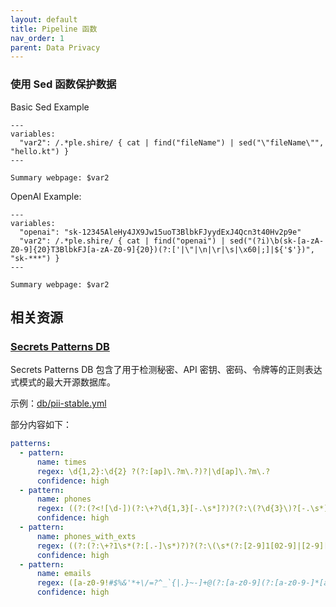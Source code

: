 ```yaml
---
layout: default
title: Pipeline 函数
nav_order: 1
parent: Data Privacy
---
```


### 使用 Sed 函数保护数据

Basic Sed Example

```shire
---
variables:
  "var2": /.*ple.shire/ { cat | find("fileName") | sed("\"fileName\"", "hello.kt") }
---

Summary webpage: $var2
```

OpenAI Example:

```shire
---
variables:
  "openai": "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"
  "var2": /.*ple.shire/ { cat | find("openai") | sed("(?i)\b(sk-[a-zA-Z0-9]{20}T3BlbkFJ[a-zA-Z0-9]{20})(?:['|\"|\n|\r|\s|\x60|;]|${'$'})", "sk-***") }
---

Summary webpage: $var2
```

## 相关资源

### [Secrets Patterns DB](https://github.com/mazen160/secrets-patterns-db)

Secrets Patterns DB 包含了用于检测秘密、API 密钥、密码、令牌等的正则表达式模式的最大开源数据库。

示例：[db/pii-stable.yml](https://github.com/mazen160/secrets-patterns-db/blob/master/db/pii-stable.yml)

部分内容如下：

```yaml
patterns:
  - pattern:
      name: times
      regex: \d{1,2}:\d{2} ?(?:[ap]\.?m\.?)?|\d[ap]\.?m\.?
      confidence: high
  - pattern:
      name: phones
      regex: ((?:(?<![\d-])(?:\+?\d{1,3}[-.\s*]?)?(?:\(?\d{3}\)?[-.\s*]?)?\d{3}[-.\s*]?\d{4}(?![\d-]))|(?:(?<![\d-])(?:(?:\(\+?\d{2}\))|(?:\+?\d{2}))\s*\d{2}\s*\d{3}\s*\d{4}(?![\d-])))
      confidence: high
  - pattern:
      name: phones_with_exts
      regex: ((?:(?:\+?1\s*(?:[.-]\s*)?)?(?:\(\s*(?:[2-9]1[02-9]|[2-9][02-8]1|[2-9][02-8][02-9])\s*\)|(?:[2-9]1[02-9]|[2-9][02-8]1|[2-9][02-8][02-9]))\s*(?:[.-]\s*)?)?(?:[2-9]1[02-9]|[2-9][02-9]1|[2-9][02-9]{2})\s*(?:[.-]\s*)?(?:[0-9]{4})(?:\s*(?:#|x\.?|ext\.?|extension)\s*(?:\d+)?))
      confidence: high
  - pattern:
      name: emails
      regex: ([a-z0-9!#$%&'*+\/=?^_`{|.}~-]+@(?:[a-z0-9](?:[a-z0-9-]*[a-z0-9])?\.)+[a-z0-9](?:[a-z0-9-]*[a-z0-9])?)
      confidence: high
```

